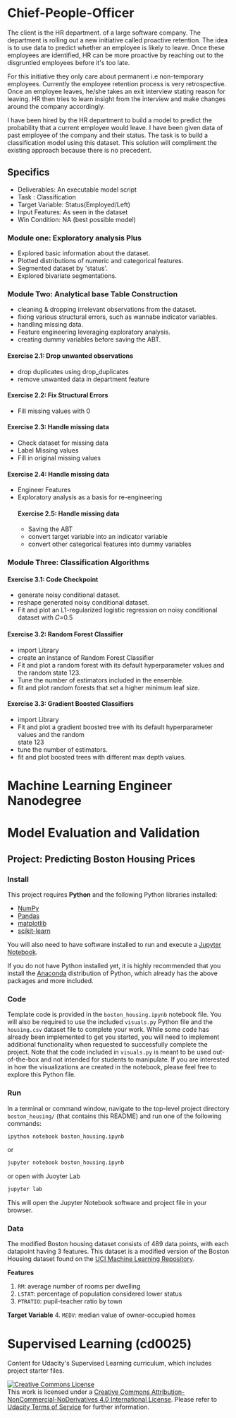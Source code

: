 # Chief-People-Officer

The client is the HR department. of a large software company. The department is rolling out a new initiative called proactive retention. The idea is to use data to predict whether an employee is likely to leave. Once these employees are identified, HR can be more proactive by reaching out to the disgruntled employees before it's too late. 

For this initiative they only care about permanent i.e non-temporary employees. Currently the employee retention process is very retrospective. Once an employee leaves, he/she takes an exit interview stating reason for leaving. HR then tries to learn insight from the interview and make changes around the company accordingly.   

I have been hired by the HR department to build a model to predict the probability that a current employee would leave. I have been given data of past employee of the company and their status. The task is to build a classification model using this dataset. This solution will compliment the existing approach because there is no precedent. 

## Specifics
- Deliverables: An executable model script
- Task : Classification
- Target Variable: Status(Employed/Left)
- Input Features: As seen in the dataset
- Win Condition: NA (best possible model)

### Module one: Exploratory analysis Plus
- Explored basic information about the dataset.
- Plotted distributions of numeric and categorical features.
- Segmented dataset by 'status'.
- Explored bivariate segmentations.


### Module Two: Analytical base Table Construction
- cleaning & dropping irrelevant observations from the dataset.
- fixing various structural errors, such as wannabe indicator variables.
- handling missing data.
- Feature engineering leveraging exploratory analysis.
- creating dummy variables before saving the ABT.
 #### Exercise 2.1: Drop unwanted observations
 - drop duplicates using drop_duplicates
 - remove unwanted data in department feature

 #### Exercise 2.2: Fix Structural Errors
- Fill missing values with 0
 #### Exercise 2.3: Handle missing data
 - Check dataset for missing data
 - Label Missing values
 - Fill in original missing values

  #### Exercise 2.4: Handle missing data
 - Engineer Features
 - Exploratory analysis as a basis for re-engineering
   #### Exercise 2.5: Handle missing data
   - Saving the ABT
   - convert target variable into an indicator variable
   - convert other categorical features into dummy variables


### Module Three: Classification Algorithms

#### Exercise 3.1: Code Checkpoint
- generate noisy conditional dataset.
- reshape generated noisy conditional dataset.
- Fit and plot an L1-regularized logistic regression on
  noisy conditional dataset with  𝐶=0.5

#### Exercise 3.2: Random Forest Classifier
- import Library
- create an instance of Random Forest Classifier
- Fit and plot a random forest with its default hyperparameter values and the random state 123.
- Tune the number of estimators included in the ensemble.
- fit and plot random forests that set a higher minimum leaf size. 

#### Exercise 3.3: Gradient Boosted Classifiers

- import Library
- Fit and plot a gradient boosted tree with its default hyperparameter values and the random     
  state 123
- tune the number of estimators.
- fit and plot boosted trees with different max depth values.





















# Machine Learning Engineer Nanodegree
# Model Evaluation and Validation
## Project: Predicting Boston Housing Prices

### Install

This project requires **Python** and the following Python libraries installed:

- [NumPy](http://www.numpy.org/)
- [Pandas](http://pandas.pydata.org/)
- [matplotlib](http://matplotlib.org/)
- [scikit-learn](http://scikit-learn.org/stable/)

You will also need to have software installed to run and execute a [Jupyter Notebook](http://jupyter.org/install.html).

If you do not have Python installed yet, it is highly recommended that you install the [Anaconda](https://www.anaconda.com/download/) distribution of Python, which already has the above packages and more included. 

### Code

Template code is provided in the `boston_housing.ipynb` notebook file. You will also be required to use the included `visuals.py` Python file and the `housing.csv` dataset file to complete your work. While some code has already been implemented to get you started, you will need to implement additional functionality when requested to successfully complete the project. Note that the code included in `visuals.py` is meant to be used out-of-the-box and not intended for students to manipulate. If you are interested in how the visualizations are created in the notebook, please feel free to explore this Python file.

### Run

In a terminal or command window, navigate to the top-level project directory `boston_housing/` (that contains this README) and run one of the following commands:

```bash
ipython notebook boston_housing.ipynb
```  
or
```bash
jupyter notebook boston_housing.ipynb
```
or open with Juoyter Lab
```bash
jupyter lab
```

This will open the Jupyter Notebook software and project file in your browser.

### Data

The modified Boston housing dataset consists of 489 data points, with each datapoint having 3 features. This dataset is a modified version of the Boston Housing dataset found on the [UCI Machine Learning Repository](https://archive.ics.uci.edu/ml/machine-learning-databases/housing/).

**Features**
1.  `RM`: average number of rooms per dwelling
2. `LSTAT`: percentage of population considered lower status
3. `PTRATIO`: pupil-teacher ratio by town

**Target Variable**
4. `MEDV`: median value of owner-occupied homes


# Supervised Learning (cd0025)

 Content for Udacity's Supervised Learning curriculum, which includes project starter files.

 <a rel="license" href="http://creativecommons.org/licenses/by-nc-nd/4.0/"><img alt="Creative Commons License" style="border-width:0" src="https://i.creativecommons.org/l/by-nc-nd/4.0/88x31.png" /></a><br />This work is licensed under a <a rel="license" href="http://creativecommons.org/licenses/by-nc-nd/4.0/">Creative Commons Attribution-NonCommercial-NoDerivatives 4.0 International License</a>. Please refer to [Udacity Terms of Service](https://www.udacity.com/legal) for further information.